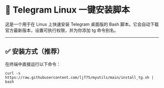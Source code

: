 # 📨 Telegram Linux 一键安装脚本

这是一个用于在 Linux 上快速安装 Telegram 桌面版的 Bash 脚本。它会自动下载官方最新版本，设置可执行权限，并为你添加 tg 命令别名。

---

## ✅ 安装方式（推荐）

在终端中直接运行以下命令：

```
curl -s https://raw.githubusercontent.com/ljf75/myutils/main/install_tg.sh | bash
```
